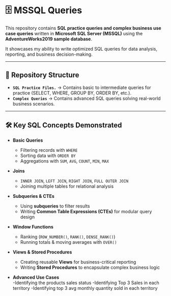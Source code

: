# 🗄️ MSSQL Queries  

This repository contains **SQL practice queries and complex business use case queries** written in **Microsoft SQL Server (MSSQL)** using the **AdventureWorks2019 sample database**.  

It showcases my ability to write optimized SQL queries for data analysis, reporting, and business decision-making.  

---

## 📂 Repository Structure  

- **`SQL Practice Files.`** → Contains basic to intermediate queries for practice (SELECT, WHERE, GROUP BY, ORDER BY, etc.).  
- **`Complex Queries`** → Contains advanced SQL queries solving real-world business scenarios.  

---

## 🛠️ Key SQL Concepts Demonstrated  

- **Basic Queries**  
  - Filtering records with `WHERE`  
  - Sorting data with `ORDER BY`  
  - Aggregations with `SUM`, `AVG`, `COUNT`, `MIN`, `MAX`  

- **Joins**  
  - `INNER JOIN`, `LEFT JOIN`, `RIGHT JOIN`, `FULL OUTER JOIN`  
  - Joining multiple tables for relational analysis  

- **Subqueries & CTEs**  
  - Using **subqueries** to filter results  
  - Writing **Common Table Expressions (CTEs)** for modular query design  

- **Window Functions**  
  - Ranking (`ROW_NUMBER()`, `RANK()`, `DENSE_RANK()`)  
  - Running totals & moving averages with `OVER()`  

- **Views & Stored Procedures**  
  - Creating reusable **Views** for business-critical reporting  
  - Writing **Stored Procedures** to encapsulate complex business logic  

- **Advanced Use Cases**  
 -Identifying the products sales status
 -Identifying Top 3 Sales in each territory
 -Identifying top 3 avg monthly quantity sold in each territory  
